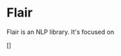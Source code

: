 # Flair

Flair is an NLP library.  It's focused on 

[github]: https://github.com/zalandoresearch/flair
[]